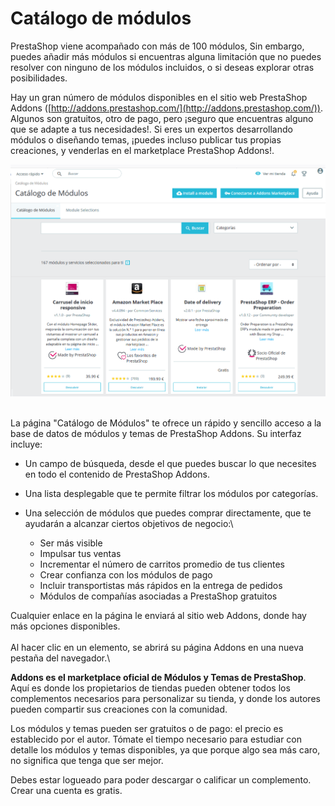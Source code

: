 # Catálogo de módulos

PrestaShop viene acompañado con más de 100 módulos, Sin embargo, puedes añadir más módulos si encuentras alguna limitación que no puedes resolver con ninguno de los módulos incluidos, o si deseas explorar otras posibilidades.

Hay un gran número de módulos disponibles en el sitio web PrestaShop Addons ([http://addons.prestashop.com/](http://addons.prestashop.com/)). Algunos son gratuitos, otro de pago, pero ¡seguro que encuentras alguno que se adapte a tus necesidades!. Si eres un expertos desarrollando módulos o diseñando temas, ¡puedes incluso publicar tus propias creaciones, y venderlas en el marketplace PrestaShop Addons!.

![](../../../.gitbook/assets/58294452.png)

\
La página "Catálogo de Módulos" te ofrece un rápido y sencillo acceso a la base de datos de módulos y temas de PrestaShop Addons. Su interfaz incluye:

* Un campo de búsqueda, desde el que puedes buscar lo que necesites en todo el contenido de PrestaShop Addons.
* Una lista desplegable que te permite filtrar los módulos por categorías.
* Una selección de módulos que puedes comprar directamente, que te ayudarán a alcanzar ciertos objetivos de negocio:\

  * Ser más visible
  * Impulsar tus ventas
  * Incrementar el número de carritos promedio de tus clientes
  * Crear confianza con los módulos de pago
  * Incluir transportistas más rápidos en la entrega de pedidos
  * Módulos de compañías asociadas a PrestaShop gratuitos

Cualquier enlace en la página le enviará al sitio web Addons, donde hay más opciones disponibles.\
\
Al hacer clic en un elemento, se abrirá su página Addons en una nueva pestaña del navegador.\


**Addons es el marketplace oficial de Módulos y Temas de PrestaShop**. Aquí es donde los propietarios de tiendas pueden obtener todos los complementos necesarios para personalizar su tienda, y donde los autores pueden compartir sus creaciones con la comunidad.

Los módulos y temas pueden ser gratuitos o de pago: el precio es establecido por el autor. Tómate el tiempo necesario para estudiar con detalle los módulos y temas disponibles, ya que porque algo sea más caro, no significa que tenga que ser mejor.

Debes estar logueado para poder descargar o calificar un complemento. Crear una cuenta es gratis.
